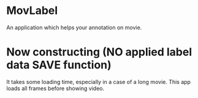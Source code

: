 # MovLabel

An application which helps your annotation on movie.

# Now constructing (NO applied label data SAVE function)

It takes some loading time, especially in a case of a long movie. This app loads all frames before showing video.
